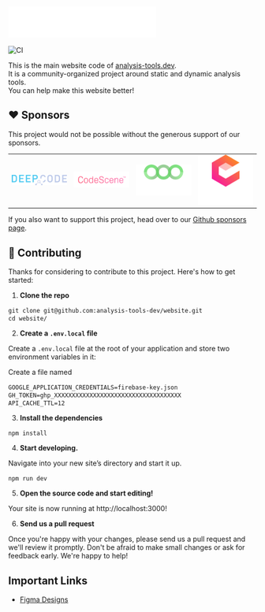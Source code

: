   <a href="http://analysis-tools.dev/">
    <img width="300px" alt="Analysis Tools" src="public/assets/images/logo.svg" />
  </a>

![CI](https://github.com/analysis-tools-dev/website-next/workflows/deploy/badge.svg)

This is the main website code of <a href="https://analysis-tools.dev">analysis-tools.dev</a>.  
It is a community-organized project around static and dynamic analysis tools.  
You can help make this website better!

## :heart: Sponsors

This project would not be possible without the generous support of our sponsors.

<table>
  <tr>
    <td><a href="https://deepcode.ai"><img width="200px" src="public/assets/images/sponsors/deepcode.svg" /></a></td>
    <td><a href="https://codescene.io/"><img width="200px" src="public/assets/images/sponsors/codescene.svg" /></a></td>
    <td><a href="https://semgrep.dev/"><img width="200px" src="public/assets/images/sponsors/semgrep.svg" /></a></td>
    <td><a href="https://codiga.io/"><img width="200px" src="public/assets/images/sponsors/codiga.svg" /></a></td>
  </tr>
</table>

If you also want to support this project, head over to our [Github sponsors page](https://github.com/sponsors/analysis-tools-dev).

## 🚀 Contributing

Thanks for considering to contribute to this project. Here's how to get started:

1. **Clone the repo**

```shell
git clone git@github.com:analysis-tools-dev/website.git
cd website/
```

2. **Create a `.env.local` file**

Create a `.env.local` file at the root of your application and store two
environment variables in it:

Create a file named

```env
GOOGLE_APPLICATION_CREDENTIALS=firebase-key.json
GH_TOKEN=ghp_XXXXXXXXXXXXXXXXXXXXXXXXXXXXXXXXXXXX
API_CACHE_TTL=12
```

3. **Install the dependencies**

```shell
npm install
```

4. **Start developing.**

Navigate into your new site’s directory and start it up.

```shell
npm run dev
```

5. **Open the source code and start editing!**

Your site is now running at http://localhost:3000!

6.  **Send us a pull request**

Once you're happy with your changes, please send us a pull request and we'll review it promptly.
Don't be afraid to make small changes or ask for feedback early. We're happy to help!

## Important Links

-   [Figma Designs](https://www.figma.com/proto/wXX0s5RS2aNQK1waXawRAq)
